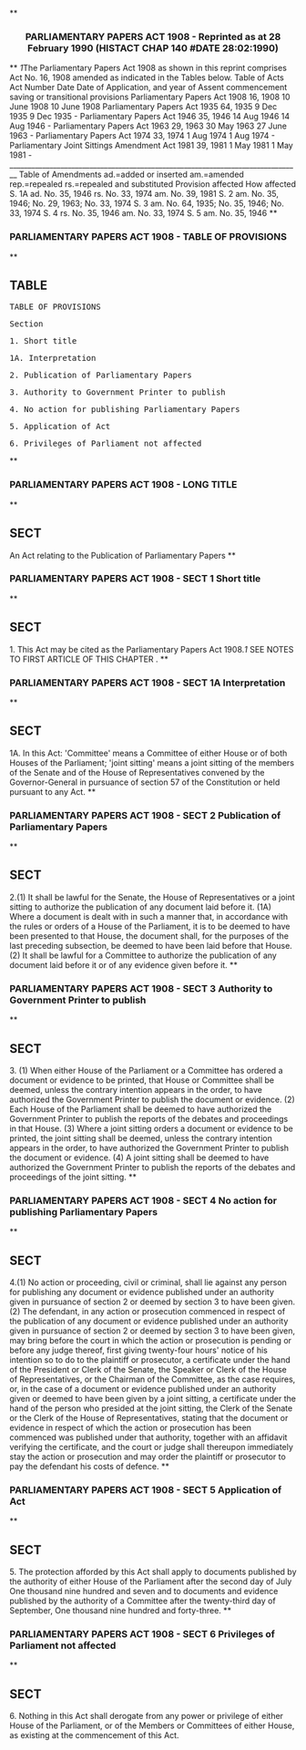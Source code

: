 **<b>

### <center><name>PARLIAMENTARY PAPERS ACT 1908 - Reprinted as at 28 February 1990 (HISTACT CHAP 140 #DATE 28:02:1990) </name></center>
</b>** *1*The Parliamentary Papers Act 1908 as shown in this reprint comprises Act No. 16, 1908 amended as indicated in the Tables below.<lf>                                  Table of Acts<lf> Act<lf> Number         Date          Date of                            Application,<lf> and year       of Assent     commencement                       saving or<lf>                                                                 transitional<lf>                                                                 provisions<lf> Parliamentary Papers Act 1908<lf> 16, 1908       10 June 1908  10 June 1908<lf> Parliamentary Papers Act 1935<lf> 64, 1935       9 Dec 1935    9 Dec 1935                         -<lf> Parliamentary Papers Act 1946<lf> 35, 1946       14 Aug 1946   14 Aug 1946                        -<lf> Parliamentary Papers Act 1963<lf> 29, 1963       30 May 1963   27 June 1963                       -<lf> Parliamentary Papers Act 1974<lf> 33, 1974       1 Aug 1974    1 Aug 1974                         -<lf> Parliamentary Joint Sittings Amendment Act 1981<lf> 39, 1981       1 May 1981    1 May 1981                         -<lf> ______________________________________________________________________________ __ Table of Amendments<lf> ad.=added or inserted am.=amended rep.=repealed rs.=repealed and substituted Provision affected<lf>           How affected<lf> S. 1A<lf>           ad. No. 35, 1946<lf>           rs. No. 33, 1974<lf>           am. No. 39, 1981<lf> S. 2<lf>           am. No. 35, 1946; No. 29, 1963; No. 33, 1974<lf> S. 3<lf>           am. No. 64, 1935; No. 35, 1946; No. 33, 1974<lf> S. 4<lf>           rs. No. 35, 1946<lf>           am. No. 33, 1974<lf> S. 5<lf>           am. No. 35, 1946<lf> </lf></lf></lf></lf></lf></lf></lf></lf></lf></lf></lf></lf></lf></lf></lf></lf></lf></lf></lf></lf></lf></lf></lf></lf></lf></lf></lf></lf></lf></lf></lf></lf></lf></lf></lf>
**<b>

### <name>PARLIAMENTARY PAPERS ACT 1908 - TABLE OF PROVISIONS </name>
</b>** 

## TABLE
<tables> <tt>                              TABLE OF PROVISIONS<lf> 

Section<lf> <p>     1\. Short title<lf> <p>    1A. Interpretation<lf> <p>     2\. Publication of Parliamentary Papers<lf> <p>     3\. Authority to Government Printer to publish<lf> <p>     4\. No action for publishing Parliamentary Papers<lf> <p>     5\. Application of Act<lf> <p>     6\. Privileges of Parliament not affected<lf> </lf></p></lf></p></lf></p></lf></p></lf></p></lf></p></lf></p></lf>
</lf></tt></tables>
**<b>

### <name>PARLIAMENTARY PAPERS ACT 1908 - LONG TITLE </name>
</b>** 

## SECT
<sect>       An Act relating to the Publication of Parliamentary Papers<lf> </lf></sect>
**<b>

### <name>PARLIAMENTARY PAPERS ACT 1908 - SECT 1 Short title </name>
</b>** 

## SECT
<sect>   1\. This Act may be cited as the Parliamentary Papers Act 1908.*1* SEE NOTES TO FIRST ARTICLE OF THIS CHAPTER . </sect>
**<b>

### <name>PARLIAMENTARY PAPERS ACT 1908 - SECT 1A Interpretation </name>
</b>** 

## SECT
<sect>   1A. In this Act:<lf> 'Committee' means a Committee of either House or of both Houses of the Parliament;<lf> 'joint sitting' means a joint sitting of the members of the Senate and of the House of Representatives convened by the Governor-General in pursuance of section 57 of the Constitution or held pursuant to any Act. </lf></lf></sect>
**<b>

### <name>PARLIAMENTARY PAPERS ACT 1908 - SECT 2 Publication of Parliamentary Papers </name>
</b>** 

## SECT
<sect>   2.(1) It shall be lawful for the Senate, the House of Representatives or a joint sitting to authorize the publication of any document laid before it.<lf>   (1A) Where a document is dealt with in such a manner that, in accordance with the rules or orders of a House of the Parliament, it is to be deemed to have been presented to that House, the document shall, for the purposes of the last preceding subsection, be deemed to have been laid before that House.<lf>   (2) It shall be lawful for a Committee to authorize the publication of any document laid before it or of any evidence given before it. </lf></lf></sect>
**<b>

### <name>PARLIAMENTARY PAPERS ACT 1908 - SECT 3 Authority to Government Printer to publish </name>
</b>** 

## SECT
<sect>   3\. (1) When either House of the Parliament or a Committee has ordered a document or evidence to be printed, that House or Committee shall be deemed, unless the contrary intention appears in the order, to have authorized the Government Printer to publish the document or evidence.<lf>   (2) Each House of the Parliament shall be deemed to have authorized the Government Printer to publish the reports of the debates and proceedings in that House.<lf>   (3) Where a joint sitting orders a document or evidence to be printed, the joint sitting shall be deemed, unless the contrary intention appears in the order, to have authorized the Government Printer to publish the document or evidence.<lf>   (4) A joint sitting shall be deemed to have authorized the Government Printer to publish the reports of the debates and proceedings of the joint sitting. </lf></lf></lf></sect>
**<b>

### <name>PARLIAMENTARY PAPERS ACT 1908 - SECT 4 No action for publishing Parliamentary Papers </name>
</b>** 

## SECT
<sect>   4.(1) No action or proceeding, civil or criminal, shall lie against any person for publishing any document or evidence published under an authority given in pursuance of section 2 or deemed by section 3 to have been given.<lf>   (2) The defendant, in any action or prosecution commenced in respect of the publication of any document or evidence published under an authority given in pursuance of section 2 or deemed by section 3 to have been given, may bring before the court in which the action or prosecution is pending or before any judge thereof, first giving twenty-four hours' notice of his intention so to do to the plaintiff or prosecutor, a certificate under the hand of the President or Clerk of the Senate, the Speaker or Clerk of the House of Representatives, or the Chairman of the Committee, as the case requires, or, in the case of a document or evidence published under an authority given or deemed to have been given by a joint sitting, a certificate under the hand of the person who presided at the joint sitting, the Clerk of the Senate or the Clerk of the House of Representatives, stating that the document or evidence in respect of which the action or prosecution has been commenced was published under that authority, together with an affidavit verifying the certificate, and the court or judge shall thereupon immediately stay the action or prosecution and may order the plaintiff or prosecutor to pay the defendant his costs of defence. </lf></sect>
**<b>

### <name>PARLIAMENTARY PAPERS ACT 1908 - SECT 5 Application of Act </name>
</b>** 

## SECT
<sect>   5\. The protection afforded by this Act shall apply to documents published by the authority of either House of the Parliament after the second day of July One thousand nine hundred and seven and to documents and evidence published by the authority of a Committee after the twenty-third day of September, One thousand nine hundred and forty-three. </sect>
**<b>

### <name>PARLIAMENTARY PAPERS ACT 1908 - SECT 6 Privileges of Parliament not affected </name>
</b>** 

## SECT
<sect>   6\. Nothing in this Act shall derogate from any power or privilege of either House of the Parliament, or of the Members or Committees of either House, as existing at the commencement of this Act. </sect>
